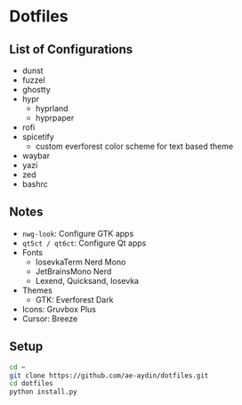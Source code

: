 # Dotfiles

## List of Configurations

- dunst
- fuzzel
- ghostty
- hypr
  - hyprland
  - hyprpaper
- rofi
- spicetify
  - custom everforest color scheme for text based theme
- waybar
- yazi
- zed
- bashrc

## Notes

- `nwg-look`: Configure GTK apps
- `qt5ct / qt6ct`: Configure Qt apps
- Fonts
  - IosevkaTerm Nerd Mono
  - JetBrainsMono Nerd
  - Lexend, Quicksand, Iosevka
- Themes
  - GTK: Everforest Dark
- Icons: Gruvbox Plus
- Cursor: Breeze

## Setup

```bash
cd ~
git clone https://github.com/ae-aydin/dotfiles.git
cd dotfiles
python install.py
```
